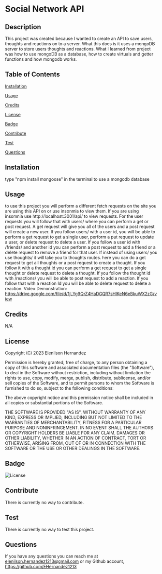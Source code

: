 # Social Network API

## Description

This project was created because I wanted to create an API to save users, thoughts and reactions on to a server.
What this does is it uses a mongoDB server to store users thoughts and reactions.
What I learned from project was how to use mongoDB as a database, how to create virtuals and getter functions and how mongodb works.

## Table of Contents

[Installation](#installation)

[Usage](#usage)

[Credits](#credits)

[License](#license)

[Badge](#badge)

[Contribute](#contribute)

[Test](#test)

[Questions](#questions)

## Installation

type "npm install mongoose" in the terminal to use a mongodb database

## Usage

to use this project you will perform a different fetch requests on the site you are using this API on or use insonmia to view them. If you are using insomnia use http://localhost:3001/api/ to view requests. For the user requests you will follow that with users/ where you can perform a get or post request. A get request will give you all of the users and a post request will create a new user. If you follow users/ with a user id, you will be able to perform a get request to get a single user, perform a put request to update a user, or delete request to delete a user. If you follow a user id with /friends/ and another id you can perform a post request to add a friend or a delete request to remove a friend for that user. If instead of using users/ you use thoughts/ it will take you to thoughts routes. here you can do a get request to get all thoughts or a post request to create a thought. If you follow it with a thought Id you can perform a get request to get a single thought or delete request to delete a thought. If you follow the thought id with /reactions/ you will be able to post request to add a reaction. If you follow that with a reaction Id you will be able to delete request to delete a reaction.
Video Demonstration: https://drive.google.com/file/d/1jLYg9QrZ4HaDGQR7sHlKeN6eBkuWX2zG/view

## Credits

N/A

## License

Copyright (C) 2023 Elenilson Hernandez

Permission is hereby granted, free of charge, to any person obtaining a copy of this software and
associated documentation files (the "Software"), to deal in the Software without restriction,
including without limitation the rights to use, copy, modify, merge, publish, distribute, sublicense,
and/or sell copies of the Software, and to permit persons to whom the Software is furnished to do
so, subject to the following conditions:

The above copyright notice and this permission notice shall be included in all copies or substantial
portions of the Software.

THE SOFTWARE IS PROVIDED "AS IS", WITHOUT WARRANTY OF ANY KIND, EXPRESS OR
IMPLIED, INCLUDING BUT NOT LIMITED TO THE WARRANTIES OF MERCHANTABILITY, FITNESS
FOR A PARTICULAR PURPOSE AND NONINFRINGEMENT. IN NO EVENT SHALL THE AUTHORS
OR COPYRIGHT HOLDERS BE LIABLE FOR ANY CLAIM, DAMAGES OR OTHER LIABILITY,
WHETHER IN AN ACTION OF CONTRACT, TORT OR OTHERWISE, ARISING FROM, OUT OF OR IN
CONNECTION WITH THE SOFTWARE OR THE USE OR OTHER DEALINGS IN THE SOFTWARE.

## Badge

![License](https://img.shields.io/badge/License-MIT-green)

## Contribute

There is currently no way to contribute.

## Test

There is currently no way to test this project.

## Questions

If you have any questions you can reach me at elenilson.hernandez1213@gmail.com or my Github account, https://github.com/EHernandez1213

